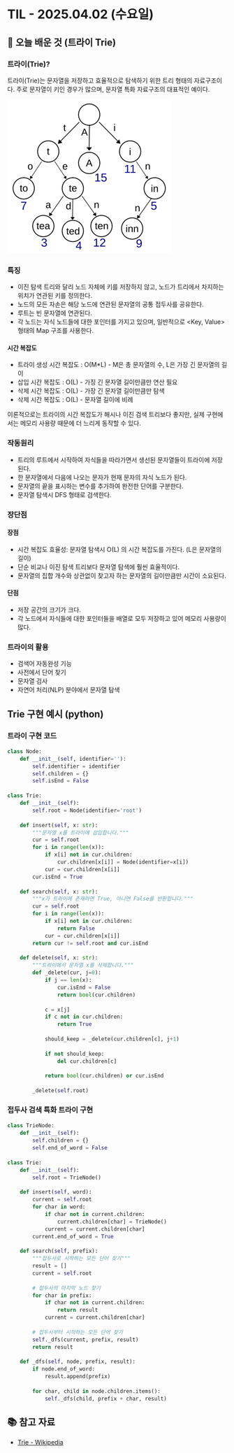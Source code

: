 # TIL - 2025.04.02 (수요일)

## 📝 오늘 배운 것 (트라이 Trie)

### 트라이(Trie)?

트라이(Trie)는 문자열을 저장하고 효율적으로 탐색하기 위한 트리 형태의 자료구조이다. 주로 문자열이 키인 경우가 많으며, 문자열 특화 자료구조의 대표적인 예이다.

![alt text](image-15.png)

### 특징

- 이진 탐색 트리와 달리 노드 자체에 키를 저장하지 않고, 노드가 트리에서 차지하는 위치가 연관된 키를 정의한다.
- 노드의 모든 자손은 해당 노드에 연관된 문자열의 공통 접두사를 공유한다.
- 루트는 빈 문자열에 연관된다.
- 각 노드는 자식 노드들에 대한 포인터를 가지고 있으며, 일반적으로 <Key, Value> 형태의 Map 구조를 사용한다.

#### 시간 복잡도

- 트라이 생성 시간 복잡도 : O(M*L) - M은 총 문자열의 수, L은 가장 긴 문자열의 길이
- 삽입 시간 복잡도 : O(L) - 가징 긴 문자열 길이만큼만 연산 필요
- 삭제 시간 복잡도 : O(L) - 가장 긴 문자열 길이만큼만 탐색
- 삭제 시간 복잡도 : O(L) - 문자열 길이에 비례

이론적으로는 트라이의 시간 복잡도가 해시나 이진 검색 트리보다 좋지만, 실제 구현에서는 메모리 사용량 때문에 더 느리게 동작할 수 있다.

### 작동원리

- 트리의 루트에서 시작하여 자식들을 따라가면서 생선된 문자열들이 트라이에 저장된다.
- 한 문자열에서 다음에 나오는 문자가 현재 문자의 자식 노드가 된다.
- 문자열의 끝을 표시하는 변수를 추가하여 완전한 단어를 구분한다.
- 문자열 탐색시 DFS 형태로 검색한다.

### 장단점

#### **장점**

- 시간 복잡도 효율성: 문자열 탐색시 O(L) 의 시간 복잡도를 가진다. (L은 문자열의 길이)
- 단순 비교나 이진 탐색 트리보다 문자열 탐색에 훨씬 효율적이다.
- 문자열의 집합 개수와 상관없이 찾고자 하는 문자열의 길이만큼만 시간이 소요된다.

#### **단점**

- 저장 공간의 크기가 크다.
- 각 노드에서 자식들에 대한 포인터들을 배열로 모두 저장하고 있어 메모리 사용량이 많다.

### 트라이의 활용

- 검색어 자동완성 기능
- 사전에서 단어 찾기
- 문자열 검사
- 자연어 처리(NLP) 분야에서 문자열 탐색

## Trie 구현 예시 (python)

### 트라이 구현 코드

```python
class Node:
    def __init__(self, identifier=''):
        self.identifier = identifier
        self.children = {}
        self.isEnd = False

class Trie:
    def __init__(self):
        self.root = Node(identifier='root')
    
    def insert(self, x: str):
        """문자열 x를 트라이에 삽입합니다."""
        cur = self.root
        for i in range(len(x)):
            if x[i] not in cur.children:
                cur.children[x[i]] = Node(identifier=x[i])
            cur = cur.children[x[i]]
        cur.isEnd = True
    
    def search(self, x: str):
        """x가 트라이에 존재하면 True, 아니면 False를 반환합니다."""
        cur = self.root
        for i in range(len(x)):
            if x[i] not in cur.children:
                return False
            cur = cur.children[x[i]]
        return cur != self.root and cur.isEnd
    
    def delete(self, x: str):
        """트라이에서 문자열 x를 삭제합니다."""
        def _delete(cur, j=0):
            if j == len(x):
                cur.isEnd = False
                return bool(cur.children)
            
            c = x[j]
            if c not in cur.children:
                return True
            
            should_keep = _delete(cur.children[c], j+1)
            
            if not should_keep:
                del cur.children[c]
            
            return bool(cur.children) or cur.isEnd
        
        _delete(self.root)

```

### 접두사 검색 특화 트라이 구현

```python
class TrieNode:
    def __init__(self):
        self.children = {}
        self.end_of_word = False

class Trie:
    def __init__(self):
        self.root = TrieNode()
    
    def insert(self, word):
        current = self.root
        for char in word:
            if char not in current.children:
                current.children[char] = TrieNode()
            current = current.children[char]
        current.end_of_word = True
    
    def search(self, prefix):
        """접두사로 시작하는 모든 단어 찾기"""
        result = []
        current = self.root
        
        # 접두사의 마지막 노드 찾기
        for char in prefix:
            if char not in current.children:
                return result
            current = current.children[char]
        
        # 접두사부터 시작하는 모든 단어 찾기
        self._dfs(current, prefix, result)
        return result
    
    def _dfs(self, node, prefix, result):
        if node.end_of_word:
            result.append(prefix)
        
        for char, child in node.children.items():
            self._dfs(child, prefix + char, result)
```

## 📚 참고 자료

- [Trie - Wikipedia](https://en.wikipedia.org/wiki/Trie)
